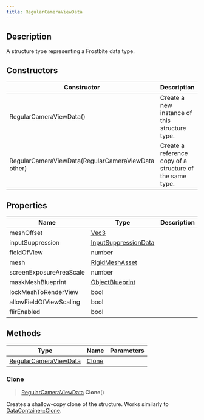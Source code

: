 ```yaml
---
title: RegularCameraViewData
---
```

## Description

A structure type representing a Frostbite data type.

## Constructors

| Constructor                                        | Description                                              |
| -------------------------------------------------- | -------------------------------------------------------- |
| RegularCameraViewData()                            | Create a new instance of this structure type.            |
| RegularCameraViewData(RegularCameraViewData other) | Create a reference copy of a structure of the same type. |

## Properties

| Name                    | Type                                         | Description |
| ----------------------- | -------------------------------------------- | ----------- |
| meshOffset              | [Vec3](/vext/ref/shared/class/vec3)            |             |
| inputSuppression        | [InputSuppressionData](/vext/ref/fb/inputsuppressiondata/) |             |
| fieldOfView             | number                                       |             |
| mesh                    | [RigidMeshAsset](/vext/ref/fb/rigidmeshasset/)             |             |
| screenExposureAreaScale | number                                       |             |
| maskMeshBlueprint       | [ObjectBlueprint](/vext/ref/fb/objectblueprint/)           |             |
| lockMeshToRenderView    | bool                                         |             |
| allowFieldOfViewScaling | bool                                         |             |
| flirEnabled             | bool                                         |             |

## Methods

| Type                                           | Name            | Parameters |
| ---------------------------------------------- | --------------- | ---------- |
| [RegularCameraViewData](/vext/ref/fb/regularcameraviewdata/) | [Clone](#clone) |            |

### Clone

> [RegularCameraViewData](/vext/ref/fb/regularcameraviewdata/) **Clone**()

Creates a shallow-copy clone of the structure. Works similarly to [DataContainer::Clone](/vext/ref/shared/class/datacontainer#clone).
